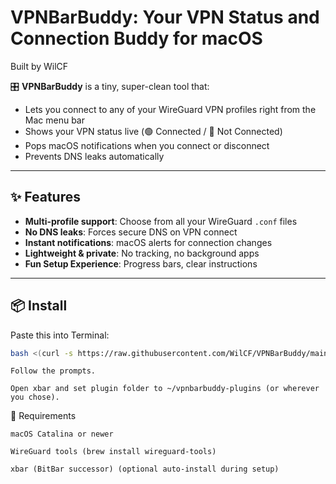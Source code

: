 # VPNBarBuddy: Your VPN Status and Connection Buddy for macOS
Built by WilCF

🎛️ **VPNBarBuddy** is a tiny, super-clean tool that:
- Lets you connect to any of your WireGuard VPN profiles right from the Mac menu bar
- Shows your VPN status live (🟢 Connected / 🔴 Not Connected)
- Pops macOS notifications when you connect or disconnect
- Prevents DNS leaks automatically

---

## ✨ Features

- **Multi-profile support**: Choose from all your WireGuard `.conf` files
- **No DNS leaks**: Forces secure DNS on VPN connect
- **Instant notifications**: macOS alerts for connection changes
- **Lightweight & private**: No tracking, no background apps
- **Fun Setup Experience**: Progress bars, clear instructions

---

## 📦 Install

Paste this into Terminal:

```bash
bash <(curl -s https://raw.githubusercontent.com/WilCF/VPNBarBuddy/main/install.sh)
```

    Follow the prompts.

    Open xbar and set plugin folder to ~/vpnbarbuddy-plugins (or wherever you chose).

🎯 Requirements

    macOS Catalina or newer

    WireGuard tools (brew install wireguard-tools)

    xbar (BitBar successor) (optional auto-install during setup)
